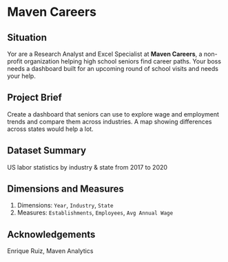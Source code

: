 # Maven Careers

## Situation

Yor are a Research Analyst and Excel Specialist at **Maven Careers**, a non-profit organization helping high school seniors find career paths. Your boss needs a dashboard built for an upcoming round of school visits and needs your help.

## Project Brief

Create a dashboard that seniors can use to explore wage and employment trends and compare them across industries. A map showing differences across states would help a lot.

## Dataset Summary

US labor statistics by industry & state from 2017 to 2020

## Dimensions and Measures

1. Dimensions: `Year`, `Industry`, `State`
2. Measures: `Establishments`, `Employees`, `Avg Annual Wage`

## Acknowledgements

Enrique Ruiz, Maven Analytics
